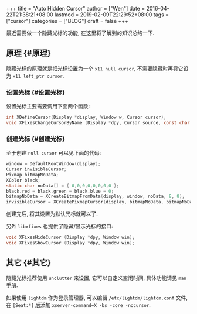 +++
title = "Auto Hidden Cursor"
author = ["Wen"]
date = 2016-04-22T21:38:21+08:00
lastmod = 2019-02-09T22:29:52+08:00
tags = ["cursor"]
categories = ["BLOG"]
draft = false
+++

最近需要做一个隐藏光标的功能, 在这里将了解到的知识总结一下.


## 原理 {#原理}

隐藏光标的原理就是把光标设置为一个 `x11 null cursor`, 不需要隐藏时再将它设为 `x11 left_ptr cursor`.


### 设置光标 {#设置光标}

设置光标主要需要调用下面两个函数:

```c
int XDefineCursor(Display *display, Window w, Cursor cursor);
void XFixesChangeCursorByName (Display *dpy, Cursor source, const char *name);
```


### 创建光标 {#创建光标}

至于创建 `null cursor` 可以见下面的代码:

```c
window = DefaultRootWindow(display);
Cursor invisibleCursor;
Pixmap bitmapNoData;
XColor black;
static char noData[] = { 0,0,0,0,0,0,0,0 };
black.red = black.green = black.blue = 0;
bitmapNoData = XCreateBitmapFromData(display, window, noData, 8, 8);
invisibleCursor = XCreatePixmapCursor(display, bitmapNoData, bitmapNoData, &black, &black, 0, 0);
```

创建完后, 将其设置为默认光标就可以了.

另外 `libxfixes` 也提供了隐藏/显示光标的接口:

```c
void XFixesHideCursor (Display *dpy, Window win);
void XFixesShowCursor (Display *dpy, Window win);
```


## 其它 {#其它}

隐藏光标推荐使用 `unclutter` 来设置, 它可以自定义空闲时间, 具体功能请见 `man` 手册.

如果使用 `lightdm` 作为登录管理器, 可以编辑 `/etc/lightdm/lightdm.conf` 文件,
在 `[Seat:*]` 后添加 `xserver-command=X -bs -core -nocursor`.
